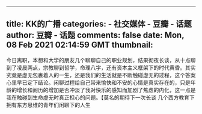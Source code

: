
---
title: KK的广播
categories: 
    - 社交媒体
    - 豆瓣 - 话题
author: 豆瓣 - 话题
comments: false
date: Mon, 08 Feb 2021 02:14:59 GMT
thumbnail: 
---

<div>   
今日离职，本想和大学的朋友几个聊聊自己的职业规划，结果彻夜长谈，从十点聊到了凌晨两点，宗教聊到哲学，命理八字，还有资本主义框架下的时代黄昏。其实究竟是虚无包裹着人的一生，还是我们的生活就是不断触碰虚无的过程，这个答案心里早已定下结论。闲聊过程给自己带来愉快和不安的心情是真实存在的，只是年龄的增长和阅历的增加是否冲淡了我对快乐的感知而加剧了焦虑的内化，这一点是我在触碰到生命虚无时真正担心的问题。【莫名的期待下一次长谈 几个西方教育下拥有东方思维的青年们闲聊下的人生  
</div>
            